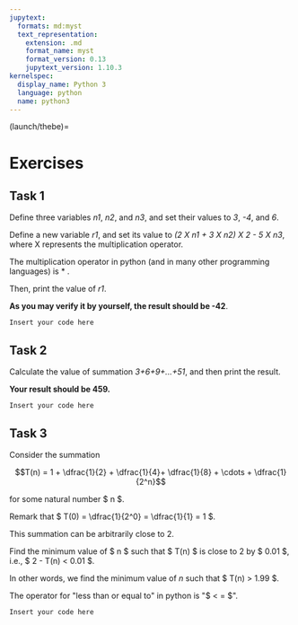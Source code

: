 ```yaml
---
jupytext:
  formats: md:myst
  text_representation:
    extension: .md
    format_name: myst
    format_version: 0.13
    jupytext_version: 1.10.3
kernelspec:
  display_name: Python 3
  language: python
  name: python3
---
```


(launch/thebe)=
# Exercises

## Task 1

Define three variables *n1*, *n2*, and *n3*, and set their values to *3*, *-4*, and *6*.

Define a new variable *r1*, and set its value to *(2 X n1 + 3 X n2) X 2 - 5 X n3*, where X represents the multiplication operator. 

The multiplication operator in python (and in many other programming languages) is * .

Then, print the value of *r1*. 

**As you may verify it by yourself,  the result should be -42**.

```{code-cell} ipython3
Insert your code here
```

## Task 2

Calculate the value of summation *3+6+9+...+51*, and then print the result.

**Your result should be 459.**

```{code-cell} ipython3
Insert your code here
```

## Task 3
Consider the summation 

$$T(n) = 1 + \dfrac{1}{2} + \dfrac{1}{4}+ \dfrac{1}{8} + \cdots + \dfrac{1}{2^n}$$

for some natural number $ n $. 

Remark that $ T(0) = \dfrac{1}{2^0} = \dfrac{1}{1} = 1 $.

This summation can be arbitrarily close to $2$. 

Find the minimum value of $ n $ such that $ T(n) $ is close to $2$ by $ 0.01 $, i.e., $ 2 - T(n) < 0.01 $.

In other words, we find the minimum value of $n$ such that $ T(n) > 1.99 $.

The operator for "less than or equal to" in python is "$ < = $".



```{code-cell} ipython3
Insert your code here
```
